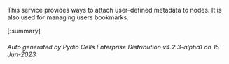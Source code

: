 






This service provides ways to attach user-defined metadata to nodes. It is also used for managing users bookmarks.

[:summary]

###### Auto generated by Pydio Cells Enterprise Distribution v4.2.3-alpha1 on 15-Jun-2023
